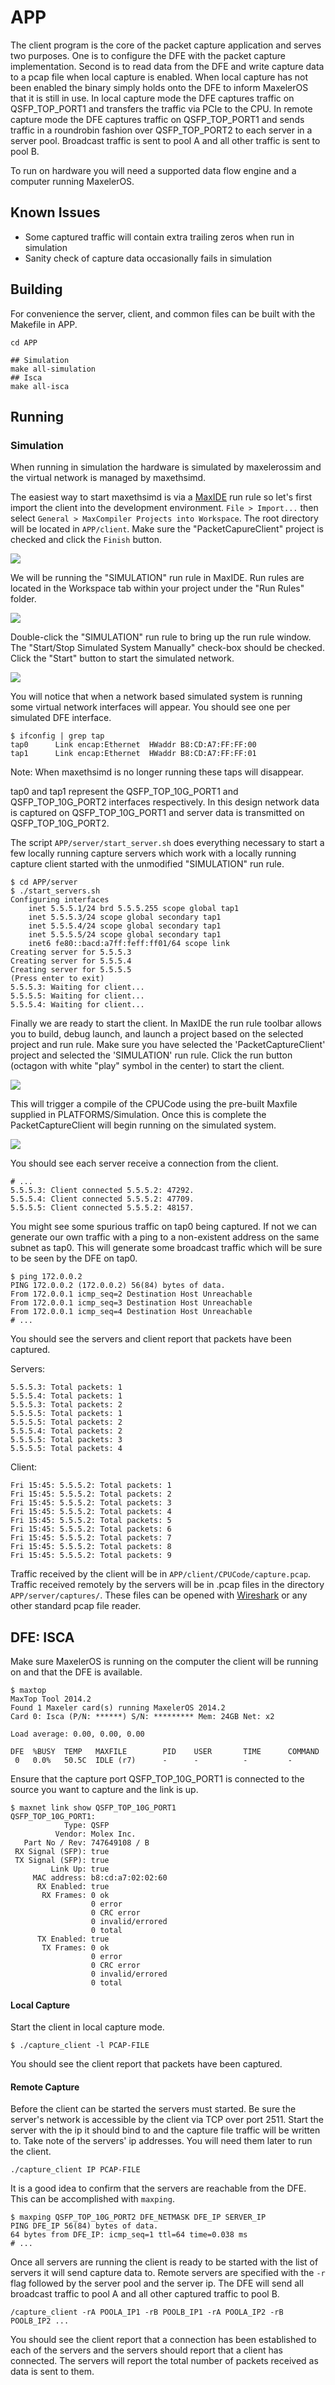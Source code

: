 # APP
The client program is the core of the packet capture application and serves two purposes. One is to configure the DFE with the packet capture implementation. Second is to read data from the DFE and write capture data to a pcap file when local capture is enabled. When local capture has not been enabled the binary simply holds onto the DFE to inform MaxelerOS that it is still in use.
In local capture mode the DFE captures traffic on QSFP_TOP_PORT1 and transfers the traffic via PCIe to the CPU.
In remote capture mode the DFE captures traffic on QSFP_TOP_PORT1 and sends traffic in a roundrobin fashion over QSFP_TOP_PORT2 to each server in a server pool. Broadcast traffic is sent to pool A and all other traffic is sent to pool B.

To run on hardware you will need a supported data flow engine and a computer running MaxelerOS.

## Known Issues
* Some captured traffic will contain extra trailing zeros when run in simulation
* Sanity check of capture data occasionally fails in simulation

## Building
For convenience the server, client, and common files can be built with the Makefile in APP.

```shell
cd APP

## Simulation
make all-simulation
## Isca
make all-isca
```

## Running
### Simulation
When running in simulation the hardware is simulated by maxelerossim and the virtual network is managed by maxethsimd.

The easiest way to start maxethsimd is via a [MaxIDE](https://www.maxeler.com/products/software/maxcompiler/) run rule so let's first import the client into the development environment. `File > Import...` then select `General > MaxCompiler Projects into Workspace`. The root directory will be located in `APP/client`. Make sure the "PacketCapureClient" project is checked and click the `Finish` button.

<img src="../../github/screenshots/dialog_import_maxcompiler.png"/>

We will be running the "SIMULATION" run rule in MaxIDE. Run rules are located in the Workspace tab within your project under the "Run Rules" folder.

<img src="../../github/screenshots/workspace_runrules.png"/>

Double-click the "SIMULATION" run rule to bring up the run rule window. The "Start/Stop Simulated System Manually" check-box should be checked. Click the "Start" button to start the simulated network.

<img src="../../github/screenshots/runrule_simulator_tab.png"/>

You will notice that when a network based simulated system is running some virtual network interfaces will appear. You should see one per simulated DFE interface.

```console
$ ifconfig | grep tap
tap0      Link encap:Ethernet  HWaddr B8:CD:A7:FF:FF:00
tap1      Link encap:Ethernet  HWaddr B8:CD:A7:FF:FF:01
```
Note: When maxethsimd is no longer running these taps will disappear.

tap0 and tap1 represent the QSFP_TOP_10G_PORT1 and QSFP_TOP_10G_PORT2 interfaces respectively.
In this design network data is captured on QSFP_TOP_10G_PORT1 and server data is transmitted on QSFP_TOP_10G_PORT2.

The script `APP/server/start_server.sh` does everything necessary to start a few locally running capture servers which work with a locally running capture client started with the unmodified "SIMULATION" run rule.

```console
$ cd APP/server
$ ./start_servers.sh
Configuring interfaces
    inet 5.5.5.1/24 brd 5.5.5.255 scope global tap1
    inet 5.5.5.3/24 scope global secondary tap1
    inet 5.5.5.4/24 scope global secondary tap1
    inet 5.5.5.5/24 scope global secondary tap1
    inet6 fe80::bacd:a7ff:feff:ff01/64 scope link
Creating server for 5.5.5.3
Creating server for 5.5.5.4
Creating server for 5.5.5.5
(Press enter to exit)
5.5.5.3: Waiting for client...
5.5.5.5: Waiting for client...
5.5.5.4: Waiting for client...
```

Finally we are ready to start the client. In MaxIDE the run rule toolbar allows you to build, debug launch, and launch a project based on the selected project and run rule. Make sure you have selected the 'PacketCaptureClient' project and selected the 'SIMULATION' run rule. Click the run button (octagon with white "play" symbol in the center) to start the client.

<img src="../../github/screenshots/toolbar_runrule.png"/>

This will trigger a compile of the CPUCode using the pre-built Maxfile supplied in PLATFORMS/Simulation. Once this is complete the PacketCaptureClient will begin running on the simulated system.

<img src="../../github/screenshots/console_simulation_run.png">

You should see each server receive a connection from the client.
```console
# ...
5.5.5.3: Client connected 5.5.5.2: 47292.
5.5.5.4: Client connected 5.5.5.2: 47709.
5.5.5.5: Client connected 5.5.5.2: 48157.
```

You might see some spurious traffic on tap0 being captured. If not we can generate our own traffic with a ping to a non-existent address on the same subnet as tap0. This will generate some broadcast traffic which will be sure to be seen by the DFE on tap0.

```shell
$ ping 172.0.0.2
PING 172.0.0.2 (172.0.0.2) 56(84) bytes of data.
From 172.0.0.1 icmp_seq=2 Destination Host Unreachable
From 172.0.0.1 icmp_seq=3 Destination Host Unreachable
From 172.0.0.1 icmp_seq=4 Destination Host Unreachable
# ...
```

You should see the servers and client report that packets have been captured.

Servers:
```
5.5.5.3: Total packets: 1
5.5.5.4: Total packets: 1
5.5.5.3: Total packets: 2
5.5.5.5: Total packets: 1
5.5.5.5: Total packets: 2
5.5.5.4: Total packets: 2
5.5.5.5: Total packets: 3
5.5.5.5: Total packets: 4
```

Client:
```
Fri 15:45: 5.5.5.2: Total packets: 1
Fri 15:45: 5.5.5.2: Total packets: 2
Fri 15:45: 5.5.5.2: Total packets: 3
Fri 15:45: 5.5.5.2: Total packets: 4
Fri 15:45: 5.5.5.2: Total packets: 5
Fri 15:45: 5.5.5.2: Total packets: 6
Fri 15:45: 5.5.5.2: Total packets: 7
Fri 15:45: 5.5.5.2: Total packets: 8
Fri 15:45: 5.5.5.2: Total packets: 9
```

Traffic received by the client will be in `APP/client/CPUCode/capture.pcap`. Traffic received remotely by the servers will be in .pcap files in the directory `APP/server/captures/`. These files can be opened with [Wireshark](https://www.wireshark.org/) or any other standard pcap file reader.

## DFE: ISCA
Make sure MaxelerOS is running on the computer the client will be running on and that the DFE is available.

```shell
$ maxtop
MaxTop Tool 2014.2
Found 1 Maxeler card(s) running MaxelerOS 2014.2
Card 0: Isca (P/N: ******) S/N: ********* Mem: 24GB Net: x2

Load average: 0.00, 0.00, 0.00

DFE  %BUSY  TEMP   MAXFILE        PID    USER       TIME      COMMAND         
 0   0.0%   50.5C  IDLE (r7)      -      -          -         -       
```

Ensure that the capture port QSFP_TOP_10G_PORT1 is connected to the source you want to capture and the link is up.

```shell
$ maxnet link show QSFP_TOP_10G_PORT1
QSFP_TOP_10G_PORT1:
            Type: QSFP                  
          Vendor: Molex Inc.            
   Part No / Rev: 747649108 / B         
 RX Signal (SFP): true                  
 TX Signal (SFP): true                  
         Link Up: true                  
     MAC address: b8:cd:a7:02:02:60     
      RX Enabled: true                  
       RX Frames: 0 ok                  
                  0 error               
                  0 CRC error           
                  0 invalid/errored     
                  0 total               
      TX Enabled: true                  
       TX Frames: 0 ok                  
                  0 error               
                  0 CRC error           
                  0 invalid/errored     
                  0 total               
```

#### Local Capture
Start the client in local capture mode.
```console
$ ./capture_client -l PCAP-FILE
```

You should see the client report that packets have been captured.

#### Remote Capture
Before the client can be started the servers must started. Be sure the server's network is accessible by the client via TCP over port 2511. Start the server with the ip it should bind to and the capture file traffic will be written to. Take note of the servers' ip addresses. You will need them later to run the client.
```console
./capture_client IP PCAP-FILE

```

It is a good idea to confirm that the servers are reachable from the DFE. This can be accomplished with `maxping`.

```console
$ maxping QSFP_TOP_10G_PORT2 DFE_NETMASK DFE_IP SERVER_IP
PING DFE_IP 56(84) bytes of data.
64 bytes from DFE_IP: icmp_seq=1 ttl=64 time=0.038 ms
# ...
```

Once all servers are running the client is ready to be started with the list of servers it will send capture data to. Remote servers are specified with the `-r` flag followed by the server pool and the server ip. The DFE will send all broadcast traffic to pool A and all other captured traffic to pool B.

```console
/capture_client -rA POOLA_IP1 -rB POOLB_IP1 -rA POOLA_IP2 -rB POOLB_IP2 ...
```

You should see the client report that a connection has been established to each of the servers and the servers should report that a client has connected. The servers will report the total number of packets received as data is sent to them.
